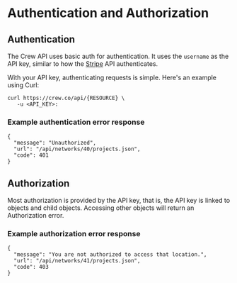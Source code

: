 # Authentication and Authorization

## Authentication

The Crew API uses basic auth for authentication. It uses the `username` as the API key, similar to how the
[Stripe](https://stripe.com) API authenticates.

With your API key, authenticating requests is simple. Here's an example using Curl:

```
curl https://crew.co/api/{RESOURCE} \
   -u <API_KEY>:
```

### Example authentication error response

```
{
  "message": "Unauthorized",
  "url": "/api/networks/40/projects.json",
  "code": 401
}
```

## Authorization

Most authorization is provided by the API key, that is, the API key is linked to objects and child objects. Accessing
other objects will return an Authorization error.

### Example authorization error response

```
{
  "message": "You are not authorized to access that location.",
  "url": "/api/networks/41/projects.json",
  "code": 403
}
```
